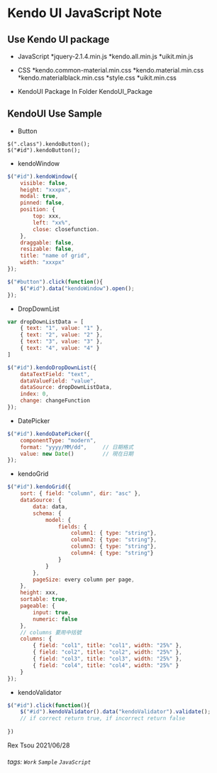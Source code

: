 # Kendo UI JavaScript Note

Use Kendo UI package
---
- JavaScript
*jquery-2.1.4.min.js
*kendo.all.min.js
*uikit.min.js

- CSS
*kendo.common-material.min.css
*kendo.material.min.css
*kendo.materialblack.min.css
*style.css
*uikit.min.css

* KendoUI Package In Folder KendoUI_Package

KendoUI Use Sample
--- 

- Button

```javascript=
$(".class").kendoButton();
$("#id").kendoButton();
```

- kendoWindow

```javascript
$("#id").kendoWindow({
    visible: false,
    height: "xxxpx",
    modal: true,
    pinned: false,
    position: {
        top: xxx,
        left: "xx%",
        close: closefunction.
    },
    draggable: false,
    resizable: false,
    title: "name of grid",
    width: "xxxpx"
});

$("#button").click(function(){
    $("#id").data("kendoWindow").open();
});
```

- DropDownList

```javascript
var dropDownListData = [
    { text: "1", value: "1" },
    { text: "2", value: "2" },
    { text: "3", value: "3" },
    { text: "4", value: "4" }
]

$("#id").kendoDropDownList({
    dataTextField: "text",
    dataValueField: "value",
    dataSource: dropDownListData,
    index: 0,
    change: changeFunction
});
```

- DatePicker

```javascript
$("#id").kendoDatePicker({
    componentType: "modern",
    format: "yyyy/MM/dd",     // 日期格式
    value: new Date()         // 現在日期
});
```

- kendoGrid

```javascript
$("#id").kendoGrid({
    sort: { field: "column", dir: "asc" },
    dataSource: {
        data: data,
        schema: {
            model: {
                fields: {
                    column1: { type: "string"},
                    column2: { type: "string"},
                    column3: { type: "string"},
                    column4: { type: "string"}
                }
            }
        },
        pageSize: every column per page,
    },
    height: xxx,
    sortable: true,
    pageable: {
        input: true,
        numeric: false
    },
    // columns 要用中括號
    columns: {
        { field: "col1", title: "col1", width: "25%" },
        { field: "col2", title: "col2", width: "25%" },
        { field: "col3", title: "col3", width: "25%" },
        { field: "col4", title: "col4", width: "25%" }
    }
});
```

- kendoValidator

```javascript
$("#id").click(function(){
    $("#id").kendoValidator().data("kendoValidator").validate();
    // if correct return true, if incorrect return false
    
})
```



Rex Tsou 2021/06/28

###### tags: `Work` `Sample` `JavaScript`